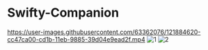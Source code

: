 # Swifty-Companion
https://user-images.githubusercontent.com/63362076/121884620-cc47ca00-cd1b-11eb-9885-39d04e9ead2f.mp4
![1](https://user-images.githubusercontent.com/63362076/121884538-b934fa00-cd1b-11eb-839e-e01f708cfd83.png)
![2](https://user-images.githubusercontent.com/63362076/121884546-bafebd80-cd1b-11eb-9778-5582a7dc76e3.png)
